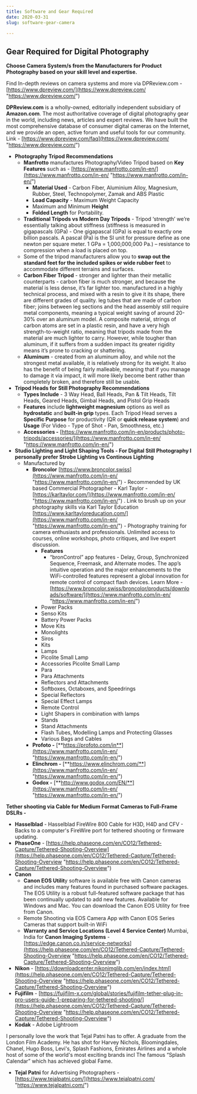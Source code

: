```yaml
---
title: Software and Gear Required
date: 2020-03-31
slug: software-gear-camera

---
```

## Gear Required for Digital Photography

**Choose Camera System/s from the Manufacturers for Product Photography based on your skill level and expertise.**

Find In-depth reviews on camera systems and more via DPReview.com - [https://www.dpreview.com/](https://www.dpreview.com/ "https://www.dpreview.com/")

**DPReview.com** is a wholly-owned, editorially independent subsidiary of **Amazon.com**. The most authoritative coverage of digital photography gear in the world, including news, articles and expert reviews. We have built the most comprehensive database of consumer digital cameras on the Internet, and we provide an open, active forum and useful tools for our community. Link - [https://www.dpreview.com/faq](https://www.dpreview.com/ "https://www.dpreview.com/")

* **Photography Tripod Recommendations**
  * **Manfrotto** manufactures Photography/Video Tripod based on **Key Features** such as - [https://www.manfrotto.com/in-en/](https://www.manfrotto.com/in-en/ "https://www.manfrotto.com/in-en/")
    * **Material Used** - Carbon Fiber, Aluminium Alloy, Magnesium, Rubber, Steel, Technopolymer, Zamak and ABS Plastic
    * **Load Capacity** - Maximum Weight Capacity
    * Maximum and Minimum **Height**
    * **Folded Length** for Portability.
  * **Traditional Tripods vs Modern Day Tripods** - Tripod ‘strength’ we’re essentially talking about stiffness (stiffness is measured in gigapascals (GPa) - One gigapascal (GPa) is equal to exactly one billion pascals. A pascal (Pa) is the SI unit for pressure define as one newton per square meter. 1 GPa = 1,000,000,000 Pa.) – resistance to compression when a load is placed on top.
  * Some of the tripod manufacturers allow you to **swap out the standard feet for the included spikes or wide rubber feet** to accommodate different terrains and surfaces.
  * **Carbon Fiber Tripod** - stronger and lighter than their metallic counterparts - carbon fiber is much stronger, and because the material is less dense, it’s far lighter too. manufactured in a highly technical process, and mixed with a resin to give it its shape, there are different grades of quality. leg tubes that are made of carbon fiber; joins between leg sections and the head assembly still require metal components, meaning a typical weight saving of around 20-30% over an aluminum model. A composite material, strings of carbon atoms are set in a plastic resin, and have a very high strength-to-weight ratio, meaning that tripods made from the material are much lighter to carry. However, while tougher than aluminum, if it suffers from a sudden impact its greater rigidity means it’s prone to cracking or shattering.
  * **Aluminum** - created from an aluminum alloy, and while not the strongest metal available, it is relatively strong for its weight. It also has the benefit of being fairly malleable, meaning that if you manage to damage it via impact, it will more likely become bent rather than completely broken, and therefore still be usable.
* **Tripod Heads for Still Photography Recommendations**
  * **Types Include** - 3 Way Head, Ball Heads, Pan & Tilt Heads, Tilt Heads, Geared Heads, Gimbal Heads, and Pistol Grip Heads
  * **Features** include **lightweight magnesium** options as well as **hydrostatic** and **built-in grip** types. Each Tripod Head serves a **Specific Purpose** for productivity (QR or **quick release system**) and **Usage** (For Video - Type of Shot - Pan, Smoothness, etc.)
  * **Accessories -** [https://www.manfrotto.com/in-en/products/photo-tripods/accessories/](https://www.manfrotto.com/in-en/ "https://www.manfrotto.com/in-en/")
* **Studio Lighting and Light Shaping Tools - For Digital Still Photography I personally prefer Strobe Lighting vs Continous Lighting**
  * Manufactured by
    * **Broncolor** [https://www.broncolor.swiss](https://www.manfrotto.com/in-en/ "https://www.manfrotto.com/in-en/") - Recommended by UK based Commercial Photographer - Karl Taylor - [https://karltaylor.com/](https://www.manfrotto.com/in-en/ "https://www.manfrotto.com/in-en/") . Link to brush up on your photography skills via Karl Taylor Education [https://www.karltayloreducation.com/](https://www.manfrotto.com/in-en/ "https://www.manfrotto.com/in-en/") - Photography training for camera enthusiasts and professionals. Unlimited access to courses, online workshops, photo critiques, and live expert discussion.
      * **Features**
        * “bronControl” app features - Delay, Group, Synchronized Sequence, Freemask, and Alternate modes. The app’s intuitive operation and the major enhancements to the WiFi-controlled features represent a global innovation for remote control of compact flash devices. Learn More - [https://www.broncolor.swiss/broncolor/products/downloads/software/](https://www.manfrotto.com/in-en/ "https://www.manfrotto.com/in-en/")
      * Power Packs
      * Senso Kits
      * Battery Power Packs
      * Move Kits
      * Monolights
      * Siros
      * Kits
      * Lamps
      * Picolite Small Lamp
      * Accessories Picolite Small Lamp
      * Para
      * Para Attachments
      * Reflectors and Attachments
      * Softboxes, Octaboxes, and Speedrings
      * Special Reflectors
      * Special Effect Lamps
      * Remote Control
      * Light Shapers in combination with lamps
      * Stands
      * Stand Attachments
      * Flash Tubes, Modelling Lamps and Protecting Glasses
      * Various Bags and Cables
    * **Profoto -** [**https://profoto.com/in**](https://www.manfrotto.com/in-en/ "https://www.manfrotto.com/in-en/")
    * **Elinchrom -** [**https://www.elinchrom.com/**](https://www.manfrotto.com/in-en/ "https://www.manfrotto.com/in-en/")
    * **Godox -** [**http://www.godox.com/EN/**](https://www.manfrotto.com/in-en/ "https://www.manfrotto.com/in-en/")

**Tether shooting via Cable for Medium Format Cameras to Full-Frame DSLRs -**

* **Hasselblad** - Hasselblad FireWire 800 Cable for H3D, H4D and CFV - Backs to a computer's FireWire port for tethered shooting or firmware updating.
* **PhaseOne** - [https://help.phaseone.com/en/CO12/Tethered-Capture/Tethered-Shooting-Overview](https://help.phaseone.com/en/CO12/Tethered-Capture/Tethered-Shooting-Overview "https://help.phaseone.com/en/CO12/Tethered-Capture/Tethered-Shooting-Overview")
* **Canon**
  * **Canon EOS Utilit**y software is available free with Canon cameras and includes many features found in purchased software packages. The EOS Utility is a robust full-featured software package that has been continually updated to add new features. Available for Windows and Mac. You can download the Canon EOS Utility for free from Canon.
  * Remote Shooting via EOS Camera App with Canon EOS Series Cameras that support built-in WiFi
  * **Warranty and Service Locations (Level 4 Service Center)** Mumbai, India for **Canon Imaging Systems** - [https://edge.canon.co.in/service-networks](https://help.phaseone.com/en/CO12/Tethered-Capture/Tethered-Shooting-Overview "https://help.phaseone.com/en/CO12/Tethered-Capture/Tethered-Shooting-Overview")
* **Nikon** - [https://downloadcenter.nikonimglib.com/en/index.html](https://help.phaseone.com/en/CO12/Tethered-Capture/Tethered-Shooting-Overview "https://help.phaseone.com/en/CO12/Tethered-Capture/Tethered-Shooting-Overview")
* **Fujifilm** - [https://fujifilm-x.com/global/stories/fujifilm-tether-plug-in-pro-users-guide-1-preparing-for-tethered-shooting/](https://help.phaseone.com/en/CO12/Tethered-Capture/Tethered-Shooting-Overview "https://help.phaseone.com/en/CO12/Tethered-Capture/Tethered-Shooting-Overview")
* **Kodak** - Adobe Lightroom

I personally love the work that Tejal Patni has to offer. A graduate from the London Film Academy. He has shot for Harvey Nichols, Bloomingdales, Chanel, Hugo Boss, Levi's, Splash Fashions, Emirates Airlines and a whole host of some of the world's most exciting brands incl The famous “Splash Calendar” which has achieved global Fame.

*  **Tejal Patni** for Advertising Photographers -[ ](https://www.manfrotto.com/in-en/)[https://www.tejalpatni.com/](https://www.tejalpatni.com/ "https://www.tejalpatni.com/")